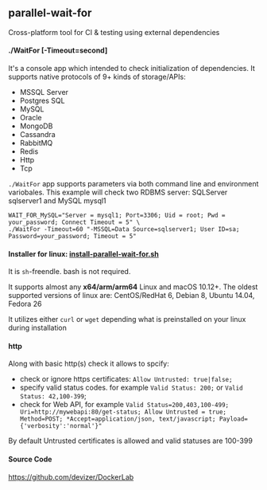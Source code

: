 ## parallel-wait-for
Cross-platform tool for CI &amp; testing using external dependencies

#### ./WaitFor [-Timeout=second]

It's a console app which intended to check initialization of dependencies. It supports native protocols of 9+ kinds of storage/APIs:
* MSSQL Server
* Postgres SQL
* MySQL
* Oracle
* MongoDB
* Cassandra
* RabbitMQ
* Redis
* Http
* Tcp

`./WaitFor` app supports parameters via both command line and environment variobales. 
This example will check two RDBMS server: SQLServer sqlserver1 and MySQL mysql1

```
WAIT_FOR_MySQL="Server = mysql1; Port=3306; Uid = root; Pwd = your_password; Connect Timeout = 5" \
./WaitFor -Timeout=60 "-MSSQL=Data Source=sqlserver1; User ID=sa; Password=your_password; Timeout = 5"
```
#### Installer for linux: [install-parallel-wait-for.sh](https://raw.githubusercontent.com/devizer/parallel-wait-for/master/install-parallel-wait-for.sh)
It is `sh`-freendle. bash is not required.

It supports almost any **x64/arm/arm64** Linux and macOS 10.12+. The oldest supported versions of linux are: CentOS/RedHat 6, Debian 8, Ubuntu 14.04, Fedora 26

It utilizes either `curl` or `wget` depending what is preinstalled on your linux during installation

#### http
Along with basic http(s) check it allows to spcify:
* check or ignore https certificates: `Allow Untrusted: true|false;`
* specify valid status codes. for example `Valid Status: 200;` or `Valid Status: 42,100-399`;
* check for Web API, for example `Valid Status=200,403,100-499; Uri=http://mywebapi:80/get-status; Allow Untrusted = true; Method=POST; *Accept=application/json, text/javascript; Payload={'verbosity':'normal'}"`

By default Untrusted certificates is allowed and valid statuses are 100-399

#### Source Code
https://github.com/devizer/DockerLab
